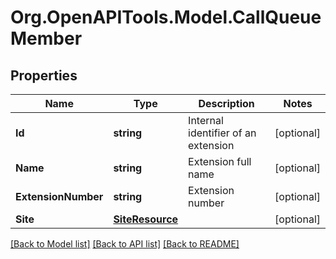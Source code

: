 
# Org.OpenAPITools.Model.CallQueueMember

## Properties

Name | Type | Description | Notes
------------ | ------------- | ------------- | -------------
**Id** | **string** | Internal identifier of an extension | [optional] 
**Name** | **string** | Extension full name | [optional] 
**ExtensionNumber** | **string** | Extension number | [optional] 
**Site** | [**SiteResource**](SiteResource.md) |  | [optional] 

[[Back to Model list]](../README.md#documentation-for-models)
[[Back to API list]](../README.md#documentation-for-api-endpoints)
[[Back to README]](../README.md)

